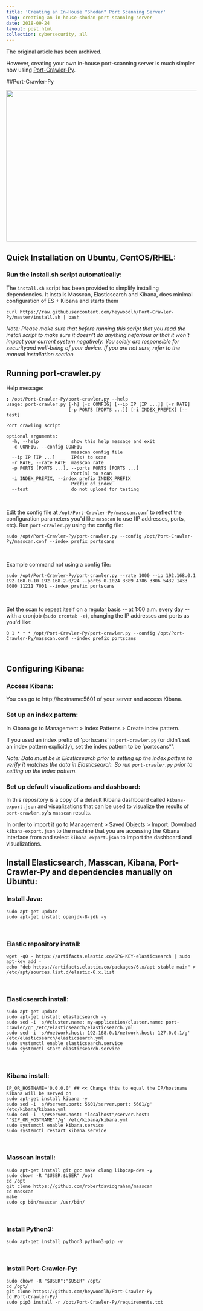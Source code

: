 ```yaml
---
title: 'Creating an In-House "Shodan" Port Scanning Server'
slug: creating-an-in-house-shodan-port-scanning-server
date: 2018-09-24
layout: post.html
collection: cybersecurity, all
---
```


The original article has been archived.

However, creating your own in-house port-scanning server is much simpler now using [Port-Crawler-Py](https://github.com/heywoodlh/Port-Crawler-Py).




##Port-Crawler-Py

<img src="/images/port-crawler.png" width="700" height="400">



## Quick Installation on Ubuntu, CentOS/RHEL:

### Run the install.sh script automatically:

The `install.sh` script has been provided to simplify installing dependencies. It installs Masscan, Elasticsearch and Kibana, does minimal configuration of ES + Kibana and starts them

`curl https://raw.githubusercontent.com/heywoodlh/Port-Crawler-Py/master/install.sh | bash`

*Note: Please make sure that before running this script that you read the install script to make sure it doesn't do anything nefarious or that it won't impact your current system negatively. You solely are responsible for securityand well-being of your device. If you are not sure, refer to the manual installation section.*



## Running port-crawler.py

Help message:


```
❯ /opt/Port-Crawler-Py/port-crawler.py --help
usage: port-crawler.py [-h] [-c CONFIG] [--ip IP [IP ...]] [-r RATE]
                       [-p PORTS [PORTS ...]] [-i INDEX_PREFIX] [--test]

Port crawling script

optional arguments:
  -h, --help            show this help message and exit
  -c CONFIG, --config CONFIG
                        masscan config file
  --ip IP [IP ...]      IP(s) to scan
  -r RATE, --rate RATE  masscan rate
  -p PORTS [PORTS ...], --ports PORTS [PORTS ...]
                        Port(s) to scan
  -i INDEX_PREFIX, --index_prefix INDEX_PREFIX
                        Prefix of index
  --test                do not upload for testing
```
<br>

Edit the config file at `/opt/Port-Crawler-Py/masscan.conf` to reflect the configuration parameters you'd like `masscan` to use (IP addresses, ports, etc). Run `port-crawler.py` using the config file:

```
sudo /opt/Port-Crawler-Py/port-crawler.py --config /opt/Port-Crawler-Py/masscan.conf --index_prefix portscans
```
<br>

Example command not using a config file:

```
sudo /opt/Port-Crawler-Py/port-crawler.py --rate 1000 --ip 192.168.0.1 192.168.0.10 192.168.2.0/24 --ports 0-1024 3389 4786 3306 5432 1433 8080 11211 7001 --index_prefix portscans
```
<br>

Set the scan to repeat itself on a regular basis -- at 1:00 a.m. every day -- with a cronjob (`sudo crontab -e`), changing the IP addresses and ports as you'd like:

```
0 1 * * * /opt/Port-Crawler-Py/port-crawler.py --config /opt/Port-Crawler-Py/masscan.conf --index_prefix portscans
```
<br>

## Configuring Kibana:

### Access Kibana:

You can go to http://hostname:5601 of your server and access Kibana.


### Set up an index pattern:

In Kibana go to Management > Index Patterns > Create index pattern.

If you used an index prefix of 'portscans' in `port-crawler.py` (or didn't set an index pattern explicitly), set the index pattern to be 'portscans\*'.

*Note: Data must be in Elasticsearch prior to setting up the index pattern to verify it matches the data in Elasticsearch. So run `port-crawler.py` prior to setting up the index pattern.*


### Set up default visualizations and dashboard:

In this repository is a copy of a default Kibana dashboard called `kibana-export.json` and visualizations that can be used to visualize the results of `port-crawler.py`'s `masscan` results.

In order to import it go to Management > Saved Objects > Import. Download `kibana-export.json` to the machine that you are accessing the Kibana interface from and select `kibana-export.json` to import the dashboard and visualizations.



## Install Elasticsearch, Masscan, Kibana, Port-Crawler-Py and dependencies manually on Ubuntu:

### Install Java:

```
sudo apt-get update
sudo apt-get install openjdk-8-jdk -y
```
<br>

### Elastic repository install:

```
wget -qO - https://artifacts.elastic.co/GPG-KEY-elasticsearch | sudo apt-key add -
echo "deb https://artifacts.elastic.co/packages/6.x/apt stable main" > /etc/apt/sources.list.d/elastic-6.x.list
```
<br>

### Elasticsearch install:

```
sudo apt-get update
sudo apt-get install elasticsearch -y
sudo sed -i 's/#cluster.name: my-application/cluster.name: port-crawler/g' /etc/elasticsearch/elasticsearch.yml
sudo sed -i 's/#network.host: 192.168.0.1/network.host: 127.0.0.1/g' /etc/elasticsearch/elasticsearch.yml
sudo systemctl enable elasticsearch.service
sudo systemctl start elasticsearch.service
```
<br>

### Kibana install:

```
IP_OR_HOSTNAME='0.0.0.0' ## << Change this to equal the IP/hostname Kibana will be served on
sudo apt-get install kibana -y
sudo sed -i 's/#server.port: 5601/server.port: 5601/g' /etc/kibana/kibana.yml
sudo sed -i 's/#server.host: "localhost"/server.host: '"$IP_OR_HOSTNAME"'/g' /etc/kibana/kibana.yml
sudo systemctl enable kibana.service
sudo systemctl restart kibana.service
```
<br>

### Masscan install:

```
sudo apt-get install git gcc make clang libpcap-dev -y
sudo chown -R "$USER:$USER" /opt
cd /opt
git clone https://github.com/robertdavidgraham/masscan
cd masscan
make
sudo cp bin/masscan /usr/bin/
```
<br>

### Install Python3:

```
sudo apt-get install python3 python3-pip -y
```
<br>

### Install Port-Crawler-Py:

```
sudo chown -R "$USER":"$USER" /opt/
cd /opt/
git clone https://github.com/heywoodlh/Port-Crawler-Py
cd Port-Crawler-Py/
sudo pip3 install -r /opt/Port-Crawler-Py/requirements.txt
```
<br>
